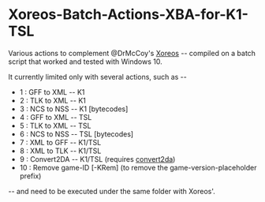 # Xoreos-Batch-Actions-XBA-for-K1-TSL

Various actions to complement @DrMcCoy's [Xoreos](https://github.com/xoreos/xoreos/) -- compiled on a batch script that worked and tested with Windows 10.

It currently limited only with several actions, such as --

- 1   : GFF to XML -- K1
- 2   : TLK to XML -- K1
- 3   : NCS to NSS -- K1 [bytecodes]
- 4   : GFF to XML -- TSL
- 5   : TLK to XML -- TSL
- 6   : NCS to NSS -- TSL [bytecodes]
- 7   : XML to GFF -- K1/TSL
- 8   : XML to TLK -- K1/TSL
- 9   : Convert2DA -- K1/TSL (requires [convert2da](https://web.archive.org/web/20101129192005/http://starwarsknights.com/mtools/Convert2da.rar))
- 10  : Remove game-ID [-KRem] (to remove the game-version-placeholder prefix)

-- and need to be executed under the same folder with Xoreos'.
